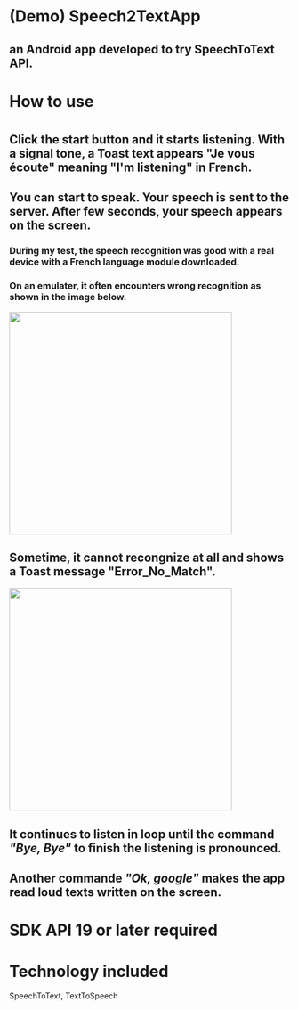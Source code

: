 # (Demo) Speech2TextApp
## an Android app developed to try SpeechToText API.
#
# How to use
#
## Click the start button and it starts listening. With a signal tone, a Toast text appears "Je vous écoute" meaning "I'm listening" in French.
## You can start to speak. Your speech is sent to the server. After few seconds, your speech appears on the screen. 
### During my test, the speech recognition was good with a real device with a French language module downloaded.
### On an emulater, it often encounters wrong recognition as shown in the image below.

<img src="https://cloud.githubusercontent.com/assets/21304543/23910812/3bbba10e-08db-11e7-8562-74f8dc2e3336.png" width="400"/>

## Sometime, it cannot recongnize at all and shows a Toast message "Error_No_Match".

<img src="https://cloud.githubusercontent.com/assets/21304543/23910813/3bcb316e-08db-11e7-9487-05b888dbbfd9.png" width="400"/>

## It continues to listen in loop until the command *"Bye, Bye"* to finish the listening is pronounced.
## Another commande *"Ok, google"* makes the app read loud texts written on the screen.


# SDK API 19 or later required

# Technology included
SpeechToText, TextToSpeech

